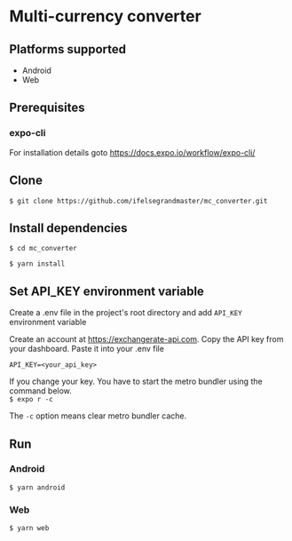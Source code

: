 # Multi-currency converter

## Platforms supported
- Android
- Web

## Prerequisites

### expo-cli

For installation details goto https://docs.expo.io/workflow/expo-cli/

## Clone

`$ git clone https://github.com/ifelsegrandmaster/mc_converter.git`

## Install dependencies

`$ cd mc_converter`

`$ yarn install`

## Set API_KEY environment variable

Create a .env file in the project's root directory and add `API_KEY` environment variable

Create an account at https://exchangerate-api.com. Copy the API key from your dashboard. Paste it into your .env file

`API_KEY=<your_api_key>`

If you change your key. You have to start the metro bundler using the command below.  
`$ expo r -c` 

The `-c` option means clear metro bundler cache.

## Run
###  Android
`$ yarn android `
### Web 
`$ yarn web `




